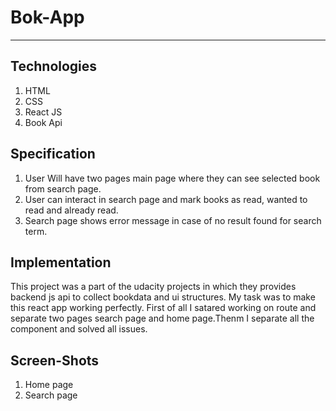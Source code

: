# Bok-App
---
## Technologies 
 1. HTML
 2. CSS
 3. React JS
 4. Book Api
 
## Specification
  1. User Will have two pages main page where they can see selected book from search page.
  2. User can interact in search page and mark books as read, wanted to read and already read.
  3. Search page shows error message in case of no result found for search term.
  
## Implementation
 This project was a part of the udacity projects in which they provides backend js api to collect bookdata and ui structures. My task was to make this react app working perfectly. First of all I satared working on route and separate two pages search page and home page.Thenm I separate all the component and solved all issues.
 
## Screen-Shots
1. Home page
2. Search page

